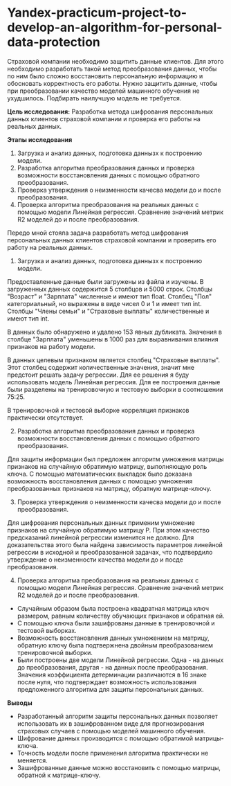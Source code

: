 # Yandex-practicum-project-to-develop-an-algorithm-for-personal-data-protection
Страховой компании необходимо защитить данные клиентов. Для этого необходимо разработать такой метод преобразования данных, чтобы по ним было сложно восстановить персональную информацию и обосновать корректность его работы.
Нужно защитить данные, чтобы при преобразовании качество моделей машинного обучения не ухудшилось. Подбирать наилучшую модель не требуется.

<b>Цель исследования:</b> Разработка метода шифрования персональных данных клиентов страховой компании и проверка его работы на реальных данных.

<b>Этапы исследования</b>

1. Загрузка и анализ данных, подготовка даннызх к построению модели.
2. Разработка алгоритма преобразования данных и проверка возможности восстановления данных с помощью обратного преобразования.
3. Проверка утверждения о неизменности качесва модели до и после преобразования.
4. Проверка алгоритма преобразования на реальных данных с помощью модели Линейная регрессия. Сравнение значений метрик R2 моделей до и после преобразования.

Передо мной стояла задача разработать метод шифрования персональных данных клиентов страховой компании и проверить его работу на реальных данных.

1. Загрузка и анализ данных, подготовка даннызх к построению модели.

Предоставленные данные были загружены из файла и изучены. В загруженных данных содержится 5 столбцов и 5000 строк. Столбцы "Возраст" и "Зарплата" численные и имеют тип float. Столбец "Пол" категориальный, но выражены в виде чисел 0 и 1 и имеет тип int. Столбцы "Члены семьи" и "Страховые выплаты" количественные и имеют тип int.

В данных было обнаружено и удалено 153 явных дубликата. Значения в столбце "Зарплата" уменьшены в 1000 раз для выравнивания влияния признаков на работу модели.

В данных целевым признаком является столбец "Страховые выплаты". Этот столбец содержит количественные значения, значит мне предстоит решать задачу регрессии. Для ее решения я буду использовать модель Линейная регрессия. Для ее построения данные были разделены на тренировочную и тестовую выборки в соотношении 75:25.

В тренировочной и тестовой выборке корреляция признаков практически отсутствует. 

2. Разработка алгоритма преобразования данных и проверка возможности восстановления данных с помощью обратного преобразования.

Для защиты информации был предложен алгоритм умножения матрицы признаков на случайную обратимую матрицу, выполняющую роль ключа. С помощью математических выкладок было доказана возможность восстановления данных с помощью умножения преобразованных признаков на матрицу, обратную матрице-ключу.

3. Проверка утверждения о неизменности качесва модели до и после преобразования.

Для шифрования персональных данных применим умножение признаков на случайную обратимую матрицу P. При этом качество предсказаний линейной регрессии изменится не должно. Для доказательства этого была найдена зависимость параметров линейной регрессии в исходной и преобразованной задачах, что подтвердило утверждение о неизменности качества модели до и посде преобразования.

4. Проверка алгоритма преобразования на реальных данных с помощью модели Линейная регрессия. Сравнение значений метрик R2 моделей до и после преобразования.

- Случайным образом была построена квадратная матрица ключ размером, равным количеству обучающих признаков и обратная ей.
- С помощью ключа были зашифрованы данные в тренировочной и тестовой выборках.
- Возможность восстановления данных умножением на матрицу, обратную ключу была подтвержнена двойным преобразованием тренировочной выборки.
- Были построены две модели Линейной регрессии. Одна - на данных до преобразования, другая - на данных после преобразования. Значения коэффициента детерминации различаются в 16 знаке после нуля, что подтверждает возможность использования предложенного алгоритма для защиты персональных данных.

<b>Выводы</b>

- Разработанный алгоритм защиты персональных данных позволяет использовать их в зашифрованном виде для прогнозирования страховых случаев с помощью моделей машинного обучения.
- Шифрование данных производится с помощью обратимой матрицы-ключа.
- Точность модели после применения алгоритма практически не меняется.
- Зашифрованные данные можно восстановить с помощью матрицы, обратной к матрице-ключу.
